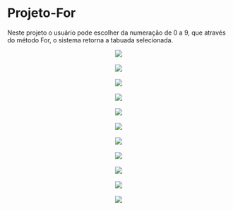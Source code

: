 # Projeto-For
Neste projeto o usuário pode escolher da numeração de 0 a 9, que através do método For, o sistema retorna a tabuada selecionada.

<div align="center">
<img src="https://user-images.githubusercontent.com/74019865/148121592-a35b1234-de40-486e-ac6a-37bd117b40ad.png" width: 700px; /> <br> <br>
  <img src="https://user-images.githubusercontent.com/74019865/148121662-dfb2c051-552a-48cf-9c2a-586d1b9120bd.png" width: 700px; /> <br> <br>
  <img src="https://user-images.githubusercontent.com/74019865/148121747-9a42641c-082e-4ea2-83a8-9fc6595855f2.png" width: 700px; /> <br> <br>
  <img src="https://user-images.githubusercontent.com/74019865/148121806-f29a63ef-1d10-4e1d-8c38-74087de419d5.png" width: 700px; /> <br> <br>
  <img src="https://user-images.githubusercontent.com/74019865/148121863-6372608c-261a-4439-8151-1d8325981aeb.png" width: 700px; /> <br> <br>
  <img src="https://user-images.githubusercontent.com/74019865/148121936-fb3730e3-4f54-464f-90f9-5cfbb7dd2b9f.png" width: 700px; /> <br> <br>
  <img src="https://user-images.githubusercontent.com/74019865/148122005-9a5adce7-2b76-4fed-a650-f80b0319bbe5.png" width: 700px; /> <br> <br>
  <img src="https://user-images.githubusercontent.com/74019865/148122067-d801a094-4dd0-4b0e-a073-9af6531836ca.png" width: 700px; /> <br> <br>
  <img src="https://user-images.githubusercontent.com/74019865/148122182-1589390a-88a8-453d-b918-304517f3a9c8.png" width: 700px; /> <br> <br>
  <img src="https://user-images.githubusercontent.com/74019865/148122242-e666d275-c1d2-48ed-96f0-04bfc3faa67e.png" width: 700px; /> <br> <br>
  <img src="https://user-images.githubusercontent.com/74019865/148122300-72b19ecb-cfec-481e-9814-0a3be1fa0868.png" width: 700px; /> 
</div>
